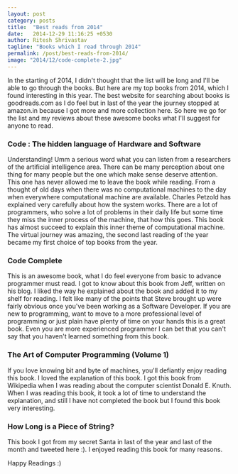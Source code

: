 ```yaml
---
layout: post
category: posts
title:  "Best reads from 2014"
date:   2014-12-29 11:16:25 +0530
author: Ritesh Shrivastav
tagline: "Books which I read through 2014"
permalink: /post/best-reads-from-2014/
image: "2014/12/code-complete-2.jpg"
---
```

In the starting of 2014, I didn't thought that the list will be long and I'll be able to go through the books. But here are my top books from 2014, which I found interesting in this year. The best website for searching about books is goodreads.com as I do feel but in last of the year the journey stopped at amazon.in because I got more and more collection here. So here we go for the list and my reviews about these awesome books what I'll suggest for anyone to read.

### Code : The hidden language of Hardware and Software

Understanding! Umm a serious word what you can listen from a researchers of the artificial intelligence area. There can be many perception about one thing for many people but the one which make sense deserve attention. This one has never allowed me to leave the book while reading. From a thought of old days when there was no computational machines to the day when everywhere computational machine are available. Charles Petzold has explained very carefully about how the system works. There are a lot of programmers, who solve a lot of problems in their daily life but some time they miss the inner process of the machine, that how this goes. This book has almost succeed to explain this inner theme of computational machine. The virtual journey was amazing, the second last reading of the year became my first choice of top books from the year.

### Code Complete

This is an awesome book, what I do feel everyone from basic to advance programmer must read. I got to know about this book from Jeff, written on his blog. I liked the way he explained about the book and added it to my shelf for reading. I felt like many of the points that Steve brought up were fairly obvious once you've been working as a Software Developer. If you are new to programming, want to move to a more professional level of programming or just plain have plenty of time on your hands this is a great book. Even you are more experienced programmer I can bet that you can't say that you haven't learned something from this book.

### The Art of Computer Programming (Volume 1)

If you love knowing bit and byte of machines, you'll defiantly enjoy reading this book. I loved the explanation of this book. I got this book from Wikipedia when I was reading about the computer scientist Donald E. Knuth. When I was reading this book, it took a lot of time to understand the explanation, and still I have not completed the book but I found this book very interesting.

### How Long is a Piece of String?

This book I got from my secret Santa in last of the year and last of the month and tweeted here :). I enjoyed reading this book for many reasons.

Happy Readings :)
